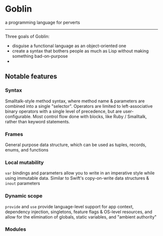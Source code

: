 # Goblin

a programming language for perverts

---

Three goals of Goblin:

- disguise a functional language as an object-oriented one
- create a syntax that bothers people as much as Lisp without making something bad-on-purpose
-

## Notable features

### Syntax

Smalltalk-style method syntax, where method name & parameters are combined into a single "selector". Operators are limited to left-associative binary operators with a single level of precedence, but are user-configurable. Most control flow done with blocks, like Ruby / Smalltalk, rather than keyword statements.

### Frames

General purpose data structure, which can be used as tuples, records, enums, and functions

### Local mutability

`var` bindings and parameters allow you to write in an imperative style while using immutable data. Similar to Swift's copy-on-write data structures & `inout` parameters

### Dynamic scope

`provide` and `use` provide language-level support for app context, dependency injection, singletons, feature flags & OS-level resources, and allow for the elimination of globals, static variables, and "ambient authority"

### Modules

